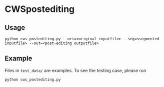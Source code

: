 # CWSpostediting

## Usage 

```
python cws_postediting.py --ori=<original inputfile> --seg=<segmented inputfile> --out=<post-editing outputfile>
```

## Example

Files in `test_data/` are examples. To see the testing case, please run 
```
python cws_postediting.py
```
